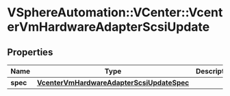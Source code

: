 # VSphereAutomation::VCenter::VcenterVmHardwareAdapterScsiUpdate

## Properties
Name | Type | Description | Notes
------------ | ------------- | ------------- | -------------
**spec** | [**VcenterVmHardwareAdapterScsiUpdateSpec**](VcenterVmHardwareAdapterScsiUpdateSpec.md) |  | [optional] 


